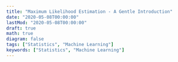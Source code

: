 ```yaml
---
title: "Maximum Likelihood Estimation - A Gentle Introduction"
date: "2020-05-08T00:00:00"
lastMod: "2020-05-08T00:00:00"
draft: true
math: true
diagram: false
tags: ["Statistics", "Machine Learning"]
keywords: ["Statistics", "Machine Learning"]
---
```


